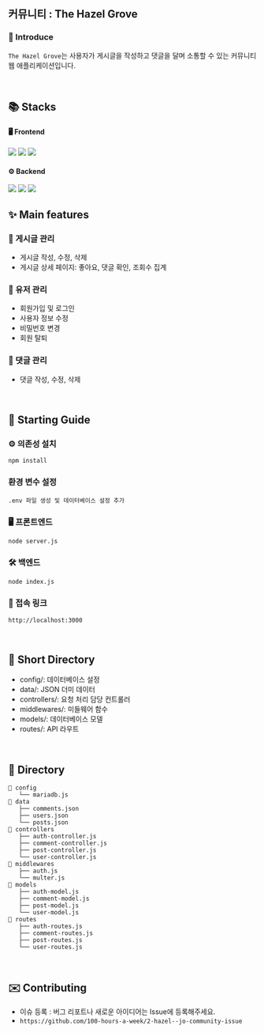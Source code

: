 ## 커뮤니티 : The Hazel Grove 
### 💁 Introduce
`The Hazel Grove`는 사용자가 게시글을 작성하고 댓글을 달며 소통할 수 있는 커뮤니티 웹 애플리케이션입니다. 

<br>

## 📚 Stacks
#### 🖥️ Frontend
<img src="https://img.shields.io/badge/html5-E34F26?style=for-the-badge&logo=html5&logoColor=white"> 
<img src="https://img.shields.io/badge/css-1572B6?style=for-the-badge&logo=css3&logoColor=white"> 
<img src="https://img.shields.io/badge/javascript-F7DF1E?style=for-the-badge&logo=javascript&logoColor=black">

#### ⚙️ Backend 
<img src="https://img.shields.io/badge/express-000000?style=for-the-badge&logo=express&logoColor=white">
<img src="https://img.shields.io/badge/node.js-339933?style=for-the-badge&logo=Node.js&logoColor=white">
<img src="https://img.shields.io/badge/mysql-4479A1?style=for-the-badge&logo=mysql&logoColor=white"> 


<br>


## ✨ Main features
### 📝 게시글 관리 
- 게시글 작성, 수정, 삭제
- 게시글 상세 페이지: 좋아요, 댓글 확인, 조회수 집계
### 👤 유저 관리 
- 회원가입 및 로그인
- 사용자 정보 수정
- 비밀번호 변경
- 회원 탈퇴
### 💬 댓글 관리 
- 댓글 작성, 수정, 삭제

<br>

## 🚀 Starting Guide
### ⚙️ 의존성 설치
`npm install`
### 환경 변수 설정 
`.env 파일 생성 및 데이터베이스 설정 추가`
### 🖥️ 프론트엔드 
`node server.js`
### 🛠️ 백엔드 
`node index.js`
### 🔗 접속 링크
`http://localhost:3000`

<br>

## 📂 Short Directory
- config/: 데이터베이스 설정 
- data/: JSON 더미 데이터 
- controllers/: 요청 처리 담당 컨트롤러 
- middlewares/: 미들웨어 함수 
- models/: 데이터베이스 모델 
- routes/: API 라우트 

<br>


## 📁 Directory
```Shell
📁 config
   └── mariadb.js
📁 data
   ├── comments.json
   ├── users.json 
   └── posts.json
📁 controllers
   ├── auth-controller.js
   ├── comment-controller.js
   ├── post-controller.js
   └── user-controller.js
📁 middlewares 
   ├── auth.js
   └── multer.js
📁 models
   ├── auth-model.js
   ├── comment-model.js
   ├── post-model.js
   └── user-model.js
📁 routes
   ├── auth-routes.js
   ├── comment-routes.js
   ├── post-routes.js
   └── user-routes.js
```


<br>


## ✉️ Contributing 
- 이슈 등록 : 버그 리포트나 새로운 아이디어는 Issue에 등록해주세요. 
- `https://github.com/100-hours-a-week/2-hazel--jo-community-issue`
